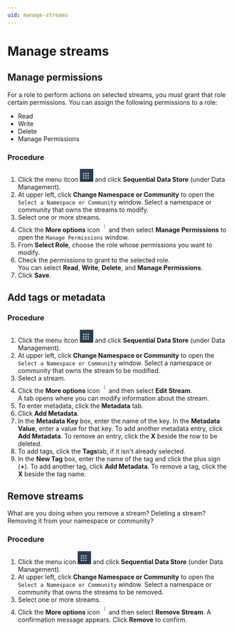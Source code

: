 ```yaml
---
uid: manage-streams
---
```

# Manage streams

## Manage permissions

For a role to perform actions on selected streams, you must grant that role certain permissions. You can assign the following permissions to a role: 
- Read
- Write
- Delete
- Manage Permissions

### Procedure

1. Click the menu itcon ![Menu icon](../images/menu-icon.png) and click **Sequential Data Store** (under Data Management).
1. At upper left, click **Change Namespace or Community** to open the `Select a Namespace or Community` window. Select a namespace or community that owns the streams to modify.
1. Select one or more streams.
1. Click the **More options** icon ![More options icon](../../images/more-options-wite-background.png) and then select **Manage Permissions** to open the `Manage Permissions` window.
1. From **Select Role**, choose the role whose permissions you want to modify.
1. Check the permissions to grant to the selected role.<br>You can select **Read**, **Write**, **Delete**, and **Manage Permissions**.
1. Click **Save**. 


## Add tags or metadata

### Procedure

1. Click the menu itcon ![Menu icon](../images/menu-icon.png) and click **Sequential Data Store** (under Data Management).
1. At upper left, click **Change Namespace or Community** to open the `Select a Namespace or Community` window. Select a namespace or community that owns the stream to be modified.
1. Select a stream.
1. Click the **More options** icon ![More options icon](../../images/more-options-wite-background.png) and then select **Edit Stream**.<br>A tab opens where you can modify information about the stream.
1. To enter metadata, click the **Metadata** tab.
1. Click **Add Metadata**.
1. In the **Metadata Key** box, enter the name of the key. In the **Metadata Value**, enter a value for that key. 
To add another metadata entry, click **Add Metadata**. To remove an entry, click the **X** beside the row to be deleted. 
1. To add tags, click the **Tags**tab, if it isn't already selected.
1. In the **New Tag** box, enter the name of the tag and click the plus sign (**+**). 
To add another tag, click **Add Metadata**. To remove a tag, click the **X** beside the tag name. 

## Remove streams
What are you doing when you remove a stream? Deleting a stream? Removing it from your namespace or community?

### Procedure

1. Click the menu icon ![Menu icon](../images/menu-icon.png) and click **Sequential Data Store** (under Data Management).
1. At upper left, click **Change Namespace or Community** to open the `Select a Namespace or Community` window. Select a namespace or community that owns the streams to be removed.
1. Select one or more streams.
1. Click the **More options** icon ![More options icon](../../images/more-options-wite-background.png) and then select **Remove Stream**. A confirmation message appears. Click **Remove** to confirm.

